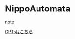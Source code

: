 # NippoAutomata

[note](https://note.com/tregu0458/n/n00eb40335c53)

[GPTsはこちら](https://chat.openai.com/g/g-OMR9kWYIh-ri-bao-otomata)
